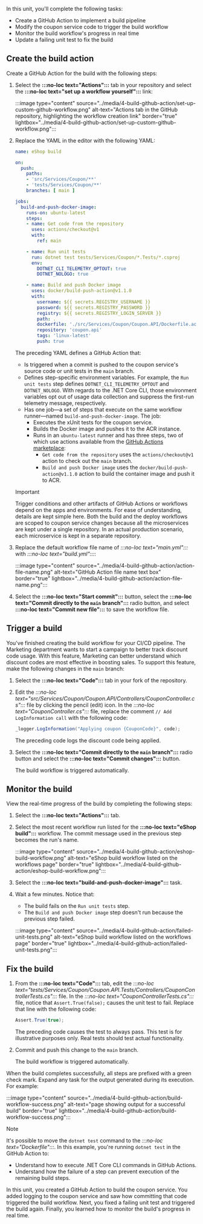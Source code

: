 In this unit, you'll complete the following tasks:

- Create a GitHub Action to implement a build pipeline
- Modify the coupon service code to trigger the build workflow
- Monitor the build workflow's progress in real time
- Update a failing unit test to fix the build

## Create the build action

Create a GitHub Action for the build with the following steps:

1. Select the **:::no-loc text="Actions":::** tab in your repository and select the **:::no-loc text="set up a workflow yourself":::** link:

    :::image type="content" source="../media/4-build-github-action/set-up-custom-github-workflow.png" alt-text="Actions tab in the GitHub repository, highlighting the workflow creation link" border="true" lightbox="../media/4-build-github-action/set-up-custom-github-workflow.png":::

1. Replace the YAML in the editor with the following YAML:

    ```yml
    name: eShop build

    on:
      push:
        paths:
        - 'src/Services/Coupon/**'
        - 'tests/Services/Coupon/**'
        branches: [ main ]

    jobs:
      build-and-push-docker-image:
        runs-on: ubuntu-latest
        steps:
        - name: Get code from the repository
          uses: actions/checkout@v1
          with:
            ref: main

        - name: Run unit tests
          run: dotnet test tests/Services/Coupon/*.Tests/*.csproj
          env:
            DOTNET_CLI_TELEMETRY_OPTOUT: true
            DOTNET_NOLOGO: true

        - name: Build and push Docker image
          uses: docker/build-push-action@v1.1.0
          with:
            username: ${{ secrets.REGISTRY_USERNAME }}
            password: ${{ secrets.REGISTRY_PASSWORD }}
            registry: ${{ secrets.REGISTRY_LOGIN_SERVER }}
            path: .
            dockerfile: './src/Services/Coupon/Coupon.API/Dockerfile.acr'
            repository: 'coupon.api'
            tags: 'linux-latest'
            push: true
    ```

    The preceding YAML defines a GitHub Action that:

    - Is triggered when a commit is pushed to the coupon service's source code or unit tests in the `main` branch.
    - Defines step-specific environment variables. For example, the `Run unit tests` step defines `DOTNET_CLI_TELEMETRY_OPTOUT` and `DOTNET_NOLOGO`. With regards to the .NET Core CLI, those environment variables opt out of usage data collection and suppress the first-run telemetry message, respectively.
    - Has one job&mdash;a set of steps that execute on the same workflow runner&mdash;named `build-and-push-docker-image`. The job:
        - Executes the xUnit tests for the coupon service.
        - Builds the Docker image and pushes it to the ACR instance.
        - Runs in an `ubuntu-latest` runner and has three steps, two of which use actions available from the [GitHub Actions marketplace](https://github.com/marketplace?type=actions):
            - `Get code from the repository` uses the `actions/checkout@v1` action to check out the `main` branch.
            - `Build and push Docker image` uses the `docker/build-push-action@v1.1.0` action to build the container image and push it to ACR.

    > [!IMPORTANT]
    > Trigger conditions and other artifacts of GitHub Actions or workflows depend on the apps and environments. For ease of understanding, details are kept simple here. Both the build and the deploy workflows are scoped to coupon service changes because all the microservices are kept under a single repository. In an actual production scenario, each microservice is kept in a separate repository.

1. Replace the default workflow file name of *:::no-loc text="main.yml":::* with *:::no-loc text="build.yml":::*:

    :::image type="content" source="../media/4-build-github-action/action-file-name.png" alt-text="GitHub Action file name text box" border="true" lightbox="../media/4-build-github-action/action-file-name.png":::

1. Select the **:::no-loc text="Start commit":::** button, select the **:::no-loc text="Commit directly to the `main` branch":::** radio button, and select **:::no-loc text="Commit new file":::** to save the workflow file.

## Trigger a build

You've finished creating the build workflow for your CI/CD pipeline. The Marketing department wants to start a campaign to better track discount code usage. With this feature, Marketing can better understand which discount codes are most effective in boosting sales. To support this feature, make the following changes in the `main` branch:

1. Select the **:::no-loc text="Code":::** tab in your fork of the repository.
1. Edit the *:::no-loc text="src/Services/Coupon/Coupon.API/Controllers/CouponController.cs":::* file by clicking the pencil (edit) icon. In the *:::no-loc text="CouponController.cs":::* file, replace the comment `// Add LogInformation call` with the following code:

    ```csharp
    _logger.LogInformation("Applying coupon {CouponCode}", code);
    ```

    The preceding code logs the discount code being applied.
1. Select the **:::no-loc text="Commit directly to the `main` branch":::** radio button and select the **:::no-loc text="Commit changes":::** button.

    The build workflow is triggered automatically.

## Monitor the build

View the real-time progress of the build by completing the following steps:

1. Select the **:::no-loc text="Actions":::** tab.
1. Select the most recent workflow run listed for the **:::no-loc text="eShop build":::** workflow. The commit message used in the previous step becomes the run's name.

    :::image type="content" source="../media/4-build-github-action/eshop-build-workflow.png" alt-text="eShop build workflow listed on the workflows page" border="true" lightbox="../media/4-build-github-action/eshop-build-workflow.png":::

1. Select the **:::no-loc text="build-and-push-docker-image":::** task.
1. Wait a few minutes. Notice that:

    - The build fails on the `Run unit tests` step.
    - The `Build and push Docker image` step doesn't run because the previous step failed.

    :::image type="content" source="../media/4-build-github-action/failed-unit-tests.png" alt-text="eShop build workflow listed on the workflows page" border="true" lightbox="../media/4-build-github-action/failed-unit-tests.png":::

## Fix the build

1. From the **:::no-loc text="Code":::** tab, edit the *:::no-loc text="tests/Services/Coupon/Coupon.API.Tests/Controllers/CouponControllerTests.cs":::* file. In the *:::no-loc text="CouponControllerTests.cs":::* file, notice that `Assert.True(false);` causes the unit test to fail. Replace that line with the following code:

    ```csharp
    Assert.True(true);
    ```

    The preceding code causes the test to always pass. This test is for illustrative purposes only. Real tests should test actual functionality.
1. Commit and push this change to the `main` branch.

    The build workflow is triggered automatically.

When the build completes successfully, all steps are prefixed with a green check mark. Expand any task for the output generated during its execution. For example:

:::image type="content" source="../media/4-build-github-action/build-workflow-success.png" alt-text="page showing output for a successful build" border="true" lightbox="../media/4-build-github-action/build-workflow-success.png":::

> [!NOTE]
> It's possible to move the `dotnet test` command to the *:::no-loc text="Dockerfile":::*. In this example, you're running `dotnet test` in the GitHub Action to:
>
> - Understand how to execute .NET Core CLI commands in GitHub Actions.
> - Understand how the failure of a step can prevent execution of the remaining build steps.

In this unit, you created a GitHub Action to build the coupon service. You added logging to the coupon service and saw how committing that code triggered the build workflow. Next, you fixed a failing unit test and triggered the build again. Finally, you learned how to monitor the build's progress in real time.
